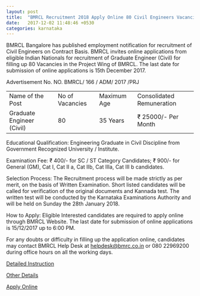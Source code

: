 ```yaml
---
layout: post
title:  "BMRCL Recruitment 2018 Apply Online 80 Civil Engineers Vacancies"
date:   2017-12-02 11:48:46 +0530
categories: karnataka
---
```


BMRCL Bangalore has published employment notification for recruitment of Civil Engineers on Contract Basis. BMRCL invites online applications from eligible Indian Nationals for recruitment of Graduate Engineer (Civil) for filling up 80 Vacancies in the Project Wing of BMRCL. The last date for submission of online applications is 15th December 2017.

Advertisement No.  NO. BMRCL/ 166 / ADM/ 2017 /PRJ


<div class="table-responsive">
  <table class="table table-bordered">
    <tr>
      <td>Name of the Post</td>
      <td>No of Vacancies</td>
      <td>Maximum Age</td>
      <td>Consolidated Remuneration</td>
    </tr> 
    <tr>
      <td>Graduate Engineer (Civil)</td>
      <td>80</td>
      <td>35 Years</td>
      <td>₹ 25000/- Per Month</td>
    </tr>  
 </table>
</div>

Educational Qualification: Engineering Graduate in Civil Discipline from Government Recognized University / Institute.

Examination Fee: ₹ 400/- for SC / ST Category Candidates; ₹ 900/- for General (GM), Cat I, Cat II a, Cat IIb, Cat IIIa, Cat III b candidates.

Selection Process: The Recruitment process will be made strictly as per merit, on the basis of Written Examination. Short listed candidates will be called for verification of the original documents and Kannada test. The written test will be conducted by the Karnataka Examinations Authority and will be held on Sunday the 28th January 2018.

How to Apply: Eligible Interested candidates are required to apply online through BMRCL Website. The last date for submission of online applications is 15/12/2017 up to 6:00 PM.

For any doubts or difficulty in filling up the application online, candidates may contact BMRCL Help Desk at helpdesk@bmrc.co.in or 080 22969200 during office hours on all the working days.


[Detailed Instruction](http://english.bmrc.co.in/FileUploads/accc31_CareerFiles.pdf)

[Other Details](http://english.bmrc.co.in/Career)


[Apply Online](http://contractrecruit.bmrc.co.in/)


